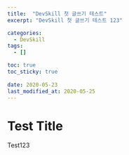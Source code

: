 ```yaml
---
title:  "DevSkill 첫 글쓰기 테스트" 
excerpt: "DevSkill 첫 글쓰기 테스트 123"

categories:
  - DevSkill
tags:
  - []

toc: true
toc_sticky: true
 
date: 2020-05-23
last_modified_at: 2020-05-25
---
```



# Test Title
Test123
